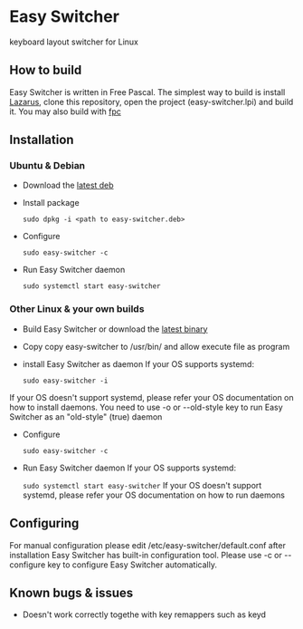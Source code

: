 # Easy Switcher
keyboard layout switcher for Linux

## How to build
Easy Switcher is written in Free Pascal. 
The simplest way to build is install [Lazarus](https://www.lazarus-ide.org/), clone this repository, open the project (easy-switcher.lpi) and build it.
You may also build with [fpc](https://www.freepascal.org/)

## Installation
### Ubuntu & Debian
* Download the [latest deb](https://github.com/freemind001/easy-switcher/releases)
* Install package

	`sudo dpkg -i <path to easy-switcher.deb>`
* Configure

	`sudo easy-switcher -c`
* Run Easy Switcher daemon

	`sudo systemctl start easy-switcher`

### Other Linux & your own builds
* Build Easy Switcher or download the [latest binary](https://github.com/freemind001/easy-switcher/releases)
* Copy copy easy-switcher to /usr/bin/ and allow execute file as program
* install Easy Switcher as daemon
If your OS supports systemd:

	`sudo easy-switcher -i`

If your OS doesn't support systemd, please refer your OS documentation on how to install daemons.
You need to use -o or --old-style key to run Easy Switcher as an "old-style" (true) daemon
* Configure

	`sudo easy-switcher -c`
* Run Easy Switcher daemon
If your OS supports systemd:

	`sudo systemctl start easy-switcher`
If your OS doesn't support systemd, please refer your OS documentation on how to run daemons

## Configuring
For manual configuration please edit /etc/easy-switcher/default.conf after installation
Easy Switcher has built-in configuration tool. Please use -c or --configure key to configure Easy Switcher automatically.

## Known bugs & issues
* Doesn't work correctly togethe with key remappers such as keyd
